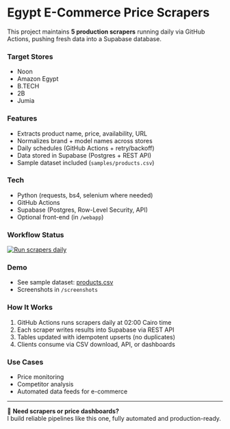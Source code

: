 # Egypt E-Commerce Price Scrapers

This project maintains **5 production scrapers** running daily via GitHub Actions, pushing fresh data into a Supabase database.

### Target Stores
- Noon
- Amazon Egypt
- B.TECH
- 2B
- Jumia

### Features
- Extracts product name, price, availability, URL
- Normalizes brand + model names across stores
- Daily schedules (GitHub Actions + retry/backoff)
- Data stored in Supabase (Postgres + REST API)
- Sample dataset included (`samples/products.csv`)

### Tech
- Python (requests, bs4, selenium where needed)
- GitHub Actions
- Supabase (Postgres, Row-Level Security, API)
- Optional front-end (in `/webapp`)

### Workflow Status
[![Run scrapers daily](https://github.com/Mohamed-Abdulhalim/eg-price-scrapers-portfolio/actions/workflows/scrape.yaml/badge.svg)](https://github.com/Mohamed-Abdulhalim/eg-price-scrapers-portfolio/actions/workflows/scrape.yaml)

### Demo
- See sample dataset: [products.csv](samples/products.csv)
- Screenshots in `/screenshots`

### How It Works
1. GitHub Actions runs scrapers daily at 02:00 Cairo time
2. Each scraper writes results into Supabase via REST API
3. Tables updated with idempotent upserts (no duplicates)
4. Clients consume via CSV download, API, or dashboards

### Use Cases
- Price monitoring
- Competitor analysis
- Automated data feeds for e-commerce

---
🚀 **Need scrapers or price dashboards?**  
I build reliable pipelines like this one, fully automated and production-ready.
